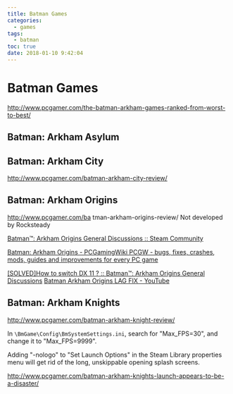 ```yaml
---
title: Batman Games
categories:
  - games
tags:
  - batman
toc: true
date: 2018-01-10 9:42:04
---
```


# Batman Games

http://www.pcgamer.com/the-batman-arkham-games-ranked-from-worst-to-best/

## Batman: Arkham Asylum

## Batman: Arkham City

http://www.pcgamer.com/batman-arkham-city-review/

## Batman: Arkham Origins

http://www.pcgamer.com/ba
tman-arkham-origins-review/
Not developed by Rocksteady

[Batman™: Arkham Origins General Discussions :: Steam Community](https://steamcommunity.com/app/209000/discussions/)

[Batman: Arkham Origins - PCGamingWiki PCGW - bugs, fixes, crashes, mods, guides and improvements for every PC game](http://pcgamingwiki.com/wiki/Batman:_Arkham_Origins)

[[SOLVED]How to switch DX 11 ? :: Batman™: Arkham Origins General Discussions](https://steamcommunity.com/app/209000/discussions/0/341537388324214655/)
[Batman Arkham Origins LAG FIX - YouTube](https://www.youtube.com/watch?v=rkKJb5yOQxQ)

## Batman: Arkham Knights

http://www.pcgamer.com/batman-arkham-knight-review/

In `\BmGame\Config\BmSystemSettings.ini`, search for "Max_FPS=30", and change it to "Max_FPS=9999".

Adding "-nologo" to "Set Launch Options" in the Steam Library properties menu will get rid of the long, unskippable opening splash screens.

http://www.pcgamer.com/batman-arkham-knights-launch-appears-to-be-a-disaster/


